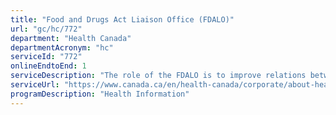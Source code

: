 ```yaml
---
title: "Food and Drugs Act Liaison Office (FDALO)"
url: "gc/hc/772"
department: "Health Canada"
departmentAcronym: "hc"
serviceId: "772"
onlineEndtoEnd: 1
serviceDescription: "The role of the FDALO is to improve relations between external stakeholders and representatives of Health Canada, as well as to increase openness and transparency in the regulatory process. (CPAB)"
serviceUrl: "https://www.canada.ca/en/health-canada/corporate/about-health-canada/activities-responsibilities/food-drugs-act-liaison-office.html"
programDescription: "Health Information"
---
```

